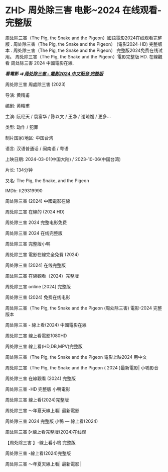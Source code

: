 <h1>ZH▷ 周处除三害 电影~2024 在线观看-完整版</h1>

周处除三害（The Pig, the Snake and the Pigeon）國語電影2024在线观看完整版 . 周处除三害（The Pig, the Snake and the Pigeon）  (電影2024-HD) 完整版本 . 周处除三害（The Pig, the Snake and the Pigeon）  完整版2024免费在线试用。 周处除三害（The Pig, the Snake and the Pigeon）電影完整版 HD. 在線觀看 周处除三害 2024 中國電影在線.

<p><b><I>看電影 ⇉ <a href="https://t.co/mPR5rsJnJy" rel="noopener">周处除三害 - 電影2024 中文配音 完整版</a></I></b></p>

周处除三害 周處除三害 (2023)

导演: 黄精甫

编剧: 黄精甫

主演: 阮经天 / 袁富华 / 陈以文 / 王净 / 谢琼煖 / 更多...

类型: 动作 / 犯罪

制片国家/地区: 中国台湾

语言: 汉语普通话 / 闽南语 / 粤语

上映日期: 2024-03-01(中国大陆) / 2023-10-06(中国台湾)

片长: 134分钟

又名: The Pig, the Snake, and the Pigeon

IMDb: tt29319990

周处除三害 (2024) 中國電影在線

周处除三害 在線的 (2024 HD)

周处除三害 2024 完整电影免费

周处除三害 2024 在线完整版

周处除三害 完整版小鸭

周处除三害 電影在線完全免費 (2024)

周处除三害 [2024] 在线完整版

周处除三害 在線觀看（2024）完整版

周处除三害 online [2024] 完整版

周处除三害 (2024) 免费在线电影

周处除三害（The Pig, the Snake and the Pigeon (周处除三害) 電影-2024 完整版本

周处除三害 - 線上看(2024) 中國電影在線

周处除三害 線上看電影1080HD

周处除三害 線上看(HD,DB,MPV)完整版

周处除三害（The Pig, the Snake and the Pigeon  電影上映2024 用中文

周处除三害（The Pig, the Snake and the Pigeon ( 2024 )最新電影| 小鴨影音

周处除三害 在線觀看 (2024) 完整版

周处除三害 -HD 完整版 小鴨電影

周处除三害  線上看(2024)完整版

周处除三害  ～年夏天線上看| 最新電影

周处除三害 2024 完整版 小鴨 — 線上看(2024)

周处除三害 ▷線上看完整版(2024)在线观

【周处除三害 】-線上看小鴨 完整版

周处除三害 -線上看(2024)完整版

周处除三害 ～年夏天線上看| 最新電影| 
